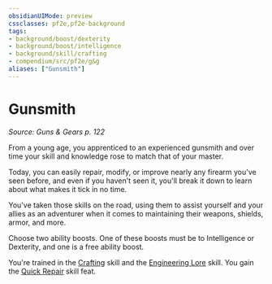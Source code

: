 ```yaml
---
obsidianUIMode: preview
cssclasses: pf2e,pf2e-background
tags:
- background/boost/dexterity
- background/boost/intelligence
- background/skill/crafting
- compendium/src/pf2e/g&g
aliases: ["Gunsmith"]
---
```

# Gunsmith
*Source: Guns & Gears p. 122*  

From a young age, you apprenticed to an experienced gunsmith and over time your skill and knowledge rose to match that of your master.

Today, you can easily repair, modify, or improve nearly any firearm you've seen before, and even if you haven't seen it, you'll break it down to learn about what makes it tick in no time.

You've taken those skills on the road, using them to assist yourself and your allies as an adventurer when it comes to maintaining their weapons, shields, armor, and more.

Choose two ability boosts. One of these boosts must be to Intelligence or Dexterity, and one is a free ability boost.

You're trained in the [Crafting](compendium/skills.md#Crafting) skill and the [Engineering Lore](compendium/skills.md#Lore) skill. You gain the [Quick Repair](compendium/feats/quick-repair.md) skill feat.